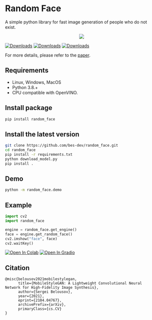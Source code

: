 # Random Face

A simple python library for fast image generation of people who do not exist.

<p align="center">
  <img src="res/faces.jpeg"/>
</p>

[![Downloads](https://pepy.tech/badge/random-face)](https://pepy.tech/project/random-face)
[![Downloads](https://pepy.tech/badge/random-face/month)](https://pepy.tech/project/random-face)
[![Downloads](https://pepy.tech/badge/random-face/week)](https://pepy.tech/project/random-face)


For more details, please refer to the [paper](https://arxiv.org/abs/2104.04767).

## Requirements

* Linux, Windows, MacOS
* Python 3.8.+
* CPU compatible with OpenVINO.

## Install package

```bash
pip install random_face
```

## Install the latest version

```bash
git clone https://github.com/bes-dev/random_face.git
cd random_face
pip install -r requirements.txt
python download_model.py
pip install .
```

## Demo

```bash
python -m random_face.demo
```

## Example

```python
import cv2
import random_face

engine = random_face.get_engine()
face = engine.get_random_face()
cv2.imshow("face", face)
cv2.waitKey()
```

[![Open In Colab](https://colab.research.google.com/assets/colab-badge.svg)](https://colab.research.google.com/github/ZackPashkin/random_face/blob/master/Generate_faces.ipynb)
[![Open In Gradio](https://raw.githubusercontent.com/gradio-app/gradio/master/gradio/static/img/logo_inline.png)](https://gradio.app/hub/AK391/MobileStyleGAN.pytorch)

## Citation


```
@misc{belousov2021mobilestylegan,
      title={MobileStyleGAN: A Lightweight Convolutional Neural Network for High-Fidelity Image Synthesis},
      author={Sergei Belousov},
      year={2021},
      eprint={2104.04767},
      archivePrefix={arXiv},
      primaryClass={cs.CV}
}
```
